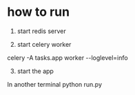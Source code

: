 # how to run

1. start redis server

2. start celery worker

celery -A tasks.app worker --loglevel=info

3. start the app

In another terminal
python run.py

